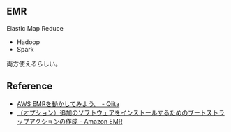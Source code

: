 ## EMR
Elastic Map Reduce

* Hadoop
* Spark

両方使えるらしい。

## Reference
* [AWS EMRを動かしてみよう。 - Qiita](http://qiita.com/uzresk/items/76ba0c9700e1d78fe5e3) 
* [（オプション）追加のソフトウェアをインストールするためのブートストラップアクションの作成 - Amazon EMR](http://docs.aws.amazon.com/ja_jp/emr/latest/DeveloperGuide/emr-plan-bootstrap.html)
